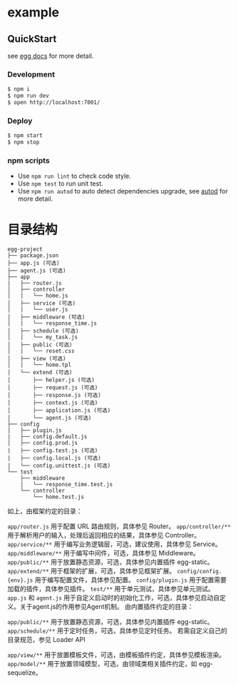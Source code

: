# example



## QuickStart

<!-- add docs here for user -->

see [egg docs][egg] for more detail.

### Development

```bash
$ npm i
$ npm run dev
$ open http://localhost:7001/
```

### Deploy

```bash
$ npm start
$ npm stop
```

### npm scripts

- Use `npm run lint` to check code style.
- Use `npm test` to run unit test.
- Use `npm run autod` to auto detect dependencies upgrade, see [autod](https://www.npmjs.com/package/autod) for more detail.


[egg]: https://eggjs.org

# 目录结构

```
egg-project
├── package.json
├── app.js (可选)
├── agent.js (可选)
├── app
|   ├── router.js
│   ├── controller
│   |   └── home.js
│   ├── service (可选)
│   |   └── user.js
│   ├── middleware (可选)
│   |   └── response_time.js
│   ├── schedule (可选)
│   |   └── my_task.js
│   ├── public (可选)
│   |   └── reset.css
│   ├── view (可选)
│   |   └── home.tpl
│   └── extend (可选)
│       ├── helper.js (可选)
│       ├── request.js (可选)
│       ├── response.js (可选)
│       ├── context.js (可选)
│       ├── application.js (可选)
│       └── agent.js (可选)
├── config
|   ├── plugin.js
|   ├── config.default.js
│   ├── config.prod.js
|   ├── config.test.js (可选)
|   ├── config.local.js (可选)
|   └── config.unittest.js (可选)
└── test
    ├── middleware
    |   └── response_time.test.js
    └── controller
        └── home.test.js

```

如上，由框架约定的目录：

`app/router.js` 用于配置 URL 路由规则，具体参见 Router。
`app/controller/**` 用于解析用户的输入，处理后返回相应的结果，具体参见 Controller。
`app/service/**` 用于编写业务逻辑层，可选，建议使用，具体参见 Service。
`app/middleware/**` 用于编写中间件，可选，具体参见 Middleware。
`app/public/**` 用于放置静态资源，可选，具体参见内置插件 egg-static。
`app/extend/**` 用于框架的扩展，可选，具体参见框架扩展。
`config/config.{env}.js` 用于编写配置文件，具体参见配置。
`config/plugin.js` 用于配置需要加载的插件，具体参见插件。
`test/**` 用于单元测试，具体参见单元测试。
`app.js` 和 `agent.js` 用于自定义启动时的初始化工作，可选，具体参见启动自定义。关于agent.js的作用参见Agent机制。
由内置插件约定的目录：

`app/public/**` 用于放置静态资源，可选，具体参见内置插件 egg-static。
`app/schedule/**` 用于定时任务，可选，具体参见定时任务。
若需自定义自己的目录规范，参见 Loader API

`app/view/**` 用于放置模板文件，可选，由模板插件约定，具体参见模板渲染。
`app/model/**` 用于放置领域模型，可选，由领域类相关插件约定，如 egg-sequelize。